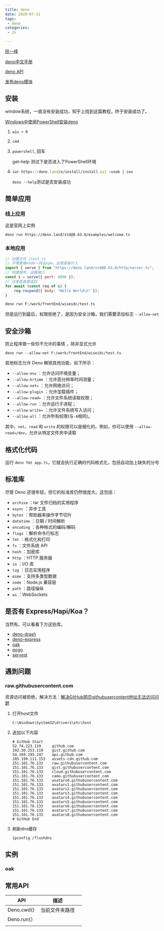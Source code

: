 ```yaml
---
title: deno
date: 2020-07-31
tags:
 - deno
categories: 
 - Js

---
```


[阮一峰](http://www.ruanyifeng.com/blog/2020/01/deno-intro.html)

[deno中文手册](https://manual.deno.js.cn/)

[deno API](https://doc.deno.land/https/github.com/denoland/deno/releases/latest/download/lib.deno.d.ts)

[发布deno模块](https://dev.to/craigmorten/how-to-publish-deno-modules-2cg6)

## 安装

window系统，一直没有安装成功，知乎上找到这篇教程，终于安装成功了。

[Windows中使用PowerShell安装deno](https://zhuanlan.zhihu.com/p/143002371)

1. `win + R`

2. `cmd`

3. `powershell`, 回车

   get-help 测试下是否进入了PowerShell环境 

4. ```rb
   iwr https://deno.land/x/install/install.ps1 -useb | iex
   ```

   `deno --help`测试是否安装成功

## 简单应用

### 线上应用

这是官网上实例

```sh
deno run https://deno.land/std@0.63.0/examples/welcome.ts
```

### 本地应用

```js
// 创建文件 /test.ts
// 不需要像node一样去npm，这里直接引入
import { serve } from "https://deno.land/std@0.63.0/http/server.ts";
// 构建服务，设置端口
const s = serve({ port: 8000 });
// 这里是直接返回
for await (const req of s) {
    req.respond({ body: "Hello World\n" });
}
```

```sh
deno run F:/work/frontEnd/wiseidc/test.ts
```

但是运行到最后，权限拒绝了，是因为安全沙箱，我们需要添加标志 `--allow-net`

## 安全沙箱

 防止程序做一些你不允许的事情 ，除非显式允许

```blitzbasic
deno run --allow-net F:/work/frontEnd/wiseidc/test.ts
```

其他标志允许 Deno 解锁其他功能，如下所示：

- `--allow-env` ：允许访问环境变量；
- `--allow-hrtime` ：允许高分辨率时间测量；
- `--allow-net=` ：允许网络访问；
- `--allow-plugin` ：允许加载插件；
- `--allow-read=` ：允许文件系统读取权限；
- `--allow-run` ：允许运行子进程；
- `--allow-write=` ：允许文件系统写入访问；
- `--allow-all` ：允许所有权限(与`-A`相同)。

其中，`net`、`read` 和 `write` 的权限可以是细化的。例如，你可以使用 `--allow-read=/dev`，允许从特定文件夹中读取

## 格式化代码

 运行 `deno fmt app.ts`，它就会执行正确的代码格式化，包括自动加上缺失的分号 

## 标准库

尽管 Deno 还很年轻，但它的标准库仍然很庞大。这包括：

- `archive` ：tar 文件归档的实用程序
- `async` ：异步工具
- `bytes` ：帮助器来操作字节切片
- `datetime` ：日期 / 时间解析
- `encoding` ：各种格式的编码/解码
- `flags` ：解析命令行标志
- `fmt` ：格式化和打印
- `fs` ：文件系统 API
- `hash` ：加密库
- `http` ：HTTP 服务器
- `io` ：I/O 库
- `log` ：日志实用程序
- `mime` ：支持多类型数据
- `node` ：Node.js 兼容层
- `path` ：路径操纵
- `ws` ：WebSockets

## 是否有 Express/Hapi/Koa？

当然有。可以看看下方这些库。

- [deno-drash](https://link.zhihu.com/?target=https%3A//github.com/drashland/deno-drash)
- [deno-express](https://link.zhihu.com/?target=https%3A//github.com/NMathar/deno-express)
- [oak](https://link.zhihu.com/?target=https%3A//github.com/oakserver/oak)
- [pogo](https://link.zhihu.com/?target=https%3A//github.com/sholladay/pogo)
- [servest](https://link.zhihu.com/?target=https%3A//github.com/keroxp/servest)

## 遇到问题

### raw.githubusercontent.com

资源访问被拒绝，解决方法：[解决GitHub网页githubusercontent地址无法访问问题](https://zhuanlan.zhihu.com/p/107691233)

1. 打开host文件 

   ```
   C:\Windows\System32\drivers\etc\host
   ```

2. 追加以下内容

   ```
   # GitHub Start
   52.74.223.119     github.com
   192.30.253.119    gist.github.com
   54.169.195.247    api.github.com
   185.199.111.153   assets-cdn.github.com
   151.101.76.133    raw.githubusercontent.com
   151.101.76.133    gist.githubusercontent.com
   151.101.76.133    cloud.githubusercontent.com
   151.101.76.133    camo.githubusercontent.com
   151.101.76.133    avatars0.githubusercontent.com
   151.101.76.133    avatars1.githubusercontent.com
   151.101.76.133    avatars2.githubusercontent.com
   151.101.76.133    avatars3.githubusercontent.com
   151.101.76.133    avatars4.githubusercontent.com
   151.101.76.133    avatars5.githubusercontent.com
   151.101.76.133    avatars6.githubusercontent.com
   151.101.76.133    avatars7.githubusercontent.com
   151.101.76.133    avatars8.githubusercontent.com
   # GitHub End
   ```

3. 刷新dns缓存

   ```
   ipconfig /flushdns
   ```

## 实例

### oak

## 常用API

| API         | 描述           |      |
| ----------- | -------------- | ---- |
| Deno.cwd()  | 当前文件夹路径 |      |
| Deno.run(） |                |      |
|             |                |      |

